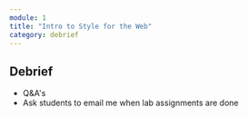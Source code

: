 ```yaml
---
module: 1
title: "Intro to Style for the Web"
category: debrief
---
```


## Debrief

- Q&A's
- Ask students to email me when lab assignments are done